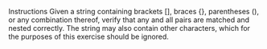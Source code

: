 Instructions
Given a string containing brackets [], braces {}, parentheses (), or any combination thereof, verify that any and all pairs are matched and nested correctly. The string may also contain other characters, which for the purposes of this exercise should be ignored.